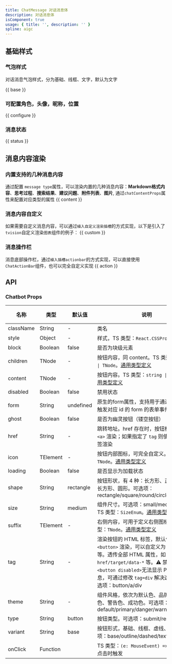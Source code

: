 ```yaml
---
title: ChatMessage 对话消息体
description: 对话消息体
isComponent: true
usage: { title: '', description: '' }
spline: aigc
---
```


## 基础样式
### 气泡样式
对话消息气泡样式，分为基础、线框、文字，默认为文字

{{ base }}

### 可配置角色，头像，昵称，位置

{{ configure }}

### 消息状态
{{ status }}

## 消息内容渲染
### 内置支持的几种消息内容
通过配置 `message type`属性，可以渲染内置的几种消息内容：**Markdown格式内容**、**思考过程**、**搜索结果**、**建议问题**、**附件列表**、**图片**, 通过`chatContentProps`属性来配置对应类型的属性
{{ content }}

### 消息内容自定义
如果需要自定义消息内容，可以通过`植入自定义渲染插槽`的方式实现，以下是引入了`tvision`自定义渲染`图表`组件的例子：
{{ custom }}

### 消息操作栏
消息底部操作栏，通过`植入插槽actionbar`的方式实现，可以直接使用`ChatActionBar`组件，也可以完全自定义实现
{{ action }}


## API
### Chatbot Props

名称 | 类型 | 默认值 | 说明 | 必传
-- | -- | -- | -- | --
className | String | - | 类名 | N
style | Object | - | 样式，TS 类型：`React.CSSProperties` | N
block | Boolean | false | 是否为块级元素 | N
children | TNode | - | 按钮内容，同 content。TS 类型：`string \| TNode`。[通用类型定义](https://github.com/Tencent/tdesign-react/blob/develop/packages/components/common.ts) | N
content | TNode | - | 按钮内容。TS 类型：`string \| TNode`。[通用类型定义](https://github.com/Tencent/tdesign-react/blob/develop/packages/components/common.ts) | N
disabled | Boolean | false | 禁用状态 | N
form | String | undefined | 原生的form属性，支持用于通过 form 属性触发对应 id 的 form 的表单事件 | N
ghost | Boolean | false | 是否为幽灵按钮（镂空按钮） | N
href | String | - | 跳转地址。href 存在时，按钮标签默认使用 `<a>` 渲染；如果指定了 `tag` 则使用指定的标签渲染 | N
icon | TElement | - | 按钮内部图标，可完全自定义。TS 类型：`TNode`。[通用类型定义](https://github.com/Tencent/tdesign-react/blob/develop/packages/components/common.ts) | N
loading | Boolean | false | 是否显示为加载状态 | N
shape | String | rectangle | 按钮形状，有 4 种：长方形、正方形、圆角长方形、圆形。可选项：rectangle/square/round/circle | N
size | String | medium | 组件尺寸。可选项：small/medium/large。TS 类型：`SizeEnum`。[通用类型定义](https://github.com/Tencent/tdesign-react/blob/develop/packages/components/common.ts) | N
suffix | TElement | - | 右侧内容，可用于定义右侧图标。TS 类型：`TNode`。[通用类型定义](https://github.com/Tencent/tdesign-react/blob/develop/packages/components/common.ts) | N
tag | String | - | 渲染按钮的 HTML 标签，默认使用标签 `<button>` 渲染，可以自定义为 `<a>` `<div>` 等。透传全部 HTML 属性，如：`href/target/data-*` 等。⚠️ 禁用按钮 `<button disabled>`无法显示 Popup 浮层信息，可通过修改 `tag=div` 解决这个问题。可选项：button/a/div | N
theme | String | - | 组件风格，依次为默认色、品牌色、危险色、警告色、成功色。可选项：default/primary/danger/warning/success | N
type | String | button | 按钮类型。可选项：submit/reset/button | N
variant | String | base | 按钮形式，基础、线框、虚线、文字。可选项：base/outline/dashed/text | N
onClick | Function |  | TS 类型：`(e: MouseEvent) => void`<br/>点击时触发 | N
